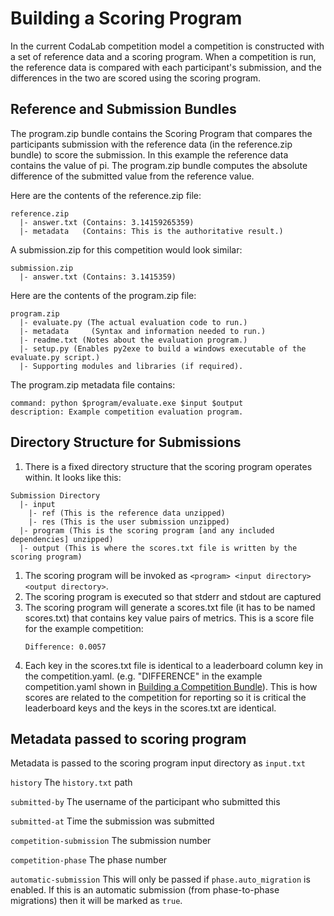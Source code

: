 # Building a Scoring Program

In the current CodaLab competition model a competition is constructed with a set of reference data and a scoring program. When a competition is run, the reference data is compared with each participant's submission, and the differences in the two are scored using the scoring program.

## Reference and Submission Bundles

The program.zip bundle contains the Scoring Program that compares the participants submission with the reference data (in the reference.zip bundle) to score the submission. In this example the reference data contains the value of pi. The program.zip bundle computes the absolute difference of the submitted value from the reference value.

Here are the contents of the reference.zip file:
```
reference.zip 
  |- answer.txt (Contains: 3.14159265359)
  |- metadata   (Contains: This is the authoritative result.)
```

A submission.zip for this competition would look similar:
```
submission.zip 
  |- answer.txt (Contains: 3.1415359)
```

Here are the contents of the program.zip file:
```
program.zip
  |- evaluate.py (The actual evaluation code to run.)
  |- metadata     (Syntax and information needed to run.)
  |- readme.txt (Notes about the evaluation program.)
  |- setup.py (Enables py2exe to build a windows executable of the evaluate.py script.)
  |- Supporting modules and libraries (if required).
```

The program.zip metadata file contains:
```
command: python $program/evaluate.exe $input $output
description: Example competition evaluation program.
```

## Directory Structure for Submissions

1. There is a fixed directory structure that the scoring program operates within. It looks like this:

```
Submission Directory
  |- input
    |- ref (This is the reference data unzipped)
    |- res (This is the user submission unzipped)
  |- program (This is the scoring program [and any included dependencies] unzipped)
  |- output (This is where the scores.txt file is written by the scoring program)
```

1. The scoring program will be invoked as `<program> <input directory> <output directory>`.
1. The scoring program is executed so that stderr and stdout are captured
1. The scoring program will generate a scores.txt file (it has to be named scores.txt) that contains key value pairs of metrics. This is a score file for the example competition:
    ```
    Difference: 0.0057
    ```
1. Each key in the scores.txt file is identical to a leaderboard column key in the competition.yaml. (e.g. "DIFFERENCE" in the example competition.yaml shown in [Building a Competition Bundle](https://github.com/codalab/codalab/wiki/User_Building-a-Competition-Bundle)). This is how scores are related to the competition for reporting so it is critical the leaderboard keys and the keys in the scores.txt are identical.


## Metadata passed to scoring program

Metadata is passed to the scoring program input directory as `input.txt`

```history```
The `history.txt` path

```submitted-by```
The username of the participant who submitted this

```submitted-at```
Time the submission was submitted

```competition-submission```
The submission number

```competition-phase```
The phase number

```automatic-submission```
This will only be passed if `phase.auto_migration` is enabled. If this is an automatic submission (from phase-to-phase migrations) then it will be marked as `true`.